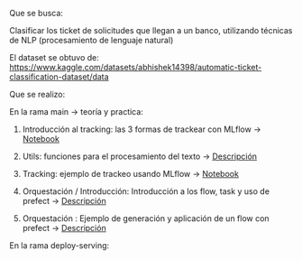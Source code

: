 Que se busca:

Clasificar los ticket de solicitudes que llegan a un banco, utilizando técnicas de NLP (procesamiento de lenguaje natural)

El dataset se obtuvo de: https://www.kaggle.com/datasets/abhishek14398/automatic-ticket-classification-dataset/data


Que se realizo:

En la rama main -> teoría y practica:

1. Introducción al tracking: las 3 formas de trackear con MLflow → [Notebook](Introduccion_tracking\introduccion_al_tracking.ipynb)

2. Utils: funciones para el procesamiento del texto → [Descripción](utils\readme.md)

3. Tracking: ejemplo de trackeo usando MLflow →
[Notebook](tracking\tracking_data_tickets_baseline.ipynb)

4. Orquestación / Introducción: Introducción a los flow, task y uso de prefect → [Descripción](orquestacion\introduction\readme.md)

5. Orquestación : Ejemplo de generación y aplicación de un flow con prefect → [Descripción](orquestacion\readme.md)

En la rama deploy-serving:

